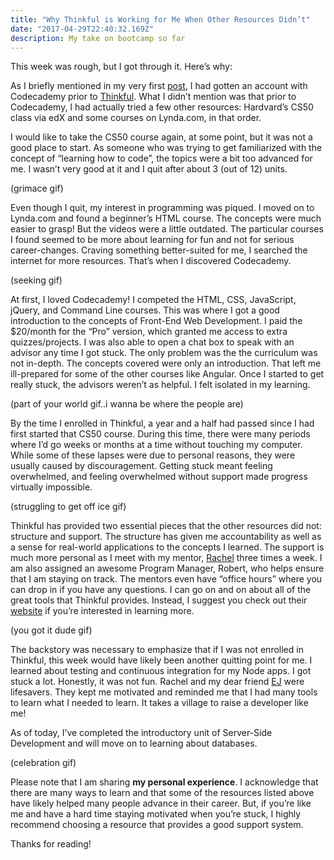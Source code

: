```yaml
---
title: "Why Thinkful is Working for Me When Other Resources Didn’t"
date: "2017-04-29T22:40:32.169Z"
description: My take on bootcamp so far
---
```


This week was rough, but I got through it. Here’s why:

As I briefly mentioned in my very first [post](/how-did-i-get-here), I had gotten an account with Codecademy prior to [Thinkful](thinkful.com). What I didn’t mention was that prior to Codecademy, I had actually tried a few other resources: Hardvard’s CS50 class via edX and some courses on Lynda.com, in that order.

I would like to take the CS50 course again, at some point, but it was not a good place to start. As someone who was trying to get familiarized with the concept of “learning how to code”, the topics were a bit too advanced for me. I wasn’t very good at it and I quit after about 3 (out of 12) units.

(grimace gif)

Even though I quit, my interest in programming was piqued. I moved on to Lynda.com and found a beginner’s HTML course. The concepts were much easier to grasp! But the videos were a little outdated. The particular courses I found seemed to be more about learning for fun and not for serious career-changes. Craving something better-suited for me, I searched the internet for more resources. That’s when I discovered Codecademy.

(seeking gif)

At first, I loved Codecademy! I competed the HTML, CSS, JavaScript, jQuery, and Command Line courses. This was where I got a good introduction to the concepts of Front-End Web Development. I paid the $20/month for the “Pro” version, which granted me access to extra quizzes/projects. I was also able to open a chat box to speak with an advisor any time I got stuck. The only problem was the the curriculum was not in-depth. The concepts covered were only an introduction. That left me ill-prepared for some of the other courses like Angular. Once I started to get really stuck, the advisors weren’t as helpful. I felt isolated in my learning.

(part of your world gif..i wanna be where the people are)

By the time I enrolled in Thinkful, a year and a half had passed since I had first started that CS50 course. During this time, there were many periods where I’d go weeks or months at a time without touching my computer. While some of these lapses were due to personal reasons, they were usually caused by discouragement. Getting stuck meant feeling overwhelmed, and feeling overwhelmed without support made progress virtually impossible.

(struggling to get off ice gif)

Thinkful has provided two essential pieces that the other resources did not: structure and support. The structure has given me accountability as well as a sense for real-world applications to the concepts I learned. The support is much more personal as I meet with my mentor, [Rachel](https://twitter.com/CodingLady) three times a week. I am also assigned an awesome Program Manager, Robert, who helps ensure that I am staying on track. The mentors even have “office hours” where you can drop in if you have any questions. I can go on and on about all of the great tools that Thinkful provides. Instead, I suggest you check out their [website](thinkful.com) if you’re interested in learning more.

(you got it dude gif)

The backstory was necessary to emphasize that if I was not enrolled in Thinkful, this week would have likely been another quitting point for me. I learned about testing and continuous integration for my Node apps. I got stuck a lot. Honestly, it was not fun. Rachel and my dear friend [EJ](https://twitter.com/codeability) were lifesavers. They kept me motivated and reminded me that I had many tools to learn what I needed to learn. It takes a village to raise a developer like me!

As of today, I’ve completed the introductory unit of Server-Side Development and will move on to learning about databases.

(celebration gif)

Please note that I am sharing **my personal experience**. I acknowledge that there are many ways to learn and that some of the resources listed above have likely helped many people advance in their career. But, if you’re like me and have a hard time staying motivated when you’re stuck, I highly recommend choosing a resource that provides a good support system.

Thanks for reading!
